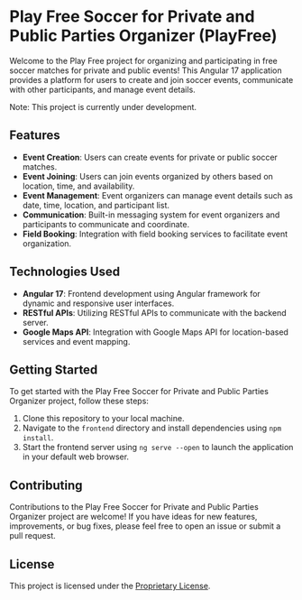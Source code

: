 # Play Free Soccer for Private and Public Parties Organizer (PlayFree)

Welcome to the Play Free project for organizing and participating in free soccer matches for private and public events! This Angular 17 application provides a platform for users to create and join soccer events, communicate with other participants, and manage event details.

Note: This project is currently under development.

## Features

- **Event Creation**: Users can create events for private or public soccer matches.
- **Event Joining**: Users can join events organized by others based on location, time, and availability.
- **Event Management**: Event organizers can manage event details such as date, time, location, and participant list.
- **Communication**: Built-in messaging system for event organizers and participants to communicate and coordinate.
- **Field Booking**: Integration with field booking services to facilitate event organization.

## Technologies Used

- **Angular 17**: Frontend development using Angular framework for dynamic and responsive user interfaces.
- **RESTful APIs**: Utilizing RESTful APIs to communicate with the backend server.
- **Google Maps API**: Integration with Google Maps API for location-based services and event mapping.

## Getting Started

To get started with the Play Free Soccer for Private and Public Parties Organizer project, follow these steps:

1. Clone this repository to your local machine.
2. Navigate to the `frontend` directory and install dependencies using `npm install`.
3. Start the frontend server using `ng serve --open` to launch the application in your default web browser.

## Contributing

Contributions to the Play Free Soccer for Private and Public Parties Organizer project are welcome! If you have ideas for new features, improvements, or bug fixes, please feel free to open an issue or submit a pull request.

## License

This project is licensed under the [Proprietary License](LICENSE).
